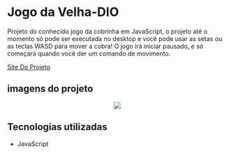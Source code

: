 # Jogo da Velha-DIO

Projeto do conhecido jogo da cobrinha em JavaScript, o projeto até o momento só pode ser executada no desktop e você pode usar as setas ou as teclas WASD para mover a cobra! O jogo irá iniciar pausado, e só começará quando você der um comando de movimento.

[Site Do Projeto](https://martvie.github.io/snake-game/)

## imagens do projeto
<p align="center">
<img src="./src/images/Animação.gif">
</p>

## Tecnologias utilizadas

* JavaScript
